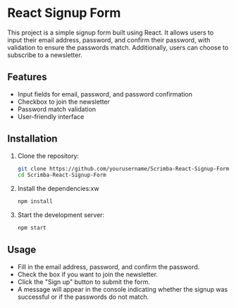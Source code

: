 # React Signup Form

This project is a simple signup form built using React. It allows users to input their email address, password, and confirm their password, with validation to ensure the passwords match. Additionally, users can choose to subscribe to a newsletter.

## Features

- Input fields for email, password, and password confirmation
- Checkbox to join the newsletter
- Password match validation
- User-friendly interface

## Installation

1. Clone the repository:

   ```bash
   git clone https://github.com/yourusername/Scrimba-React-Signup-Form.git
   cd Scrimba-React-Signup-Form
   ```

2. Install the dependencies:xw

   ```bash
   npm install
   ```

3. Start the development server:
   ```bash
   npm start
   ```

## Usage

- Fill in the email address, password, and confirm the password.
- Check the box if you want to join the newsletter.
- Click the "Sign up" button to submit the form.
- A message will appear in the console indicating whether the signup was successful or if the passwords do not match.
